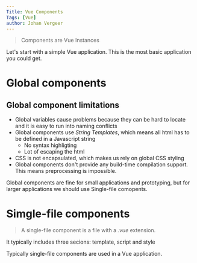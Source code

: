 ```yaml
---
Title: Vue Components
Tags: [Vue]
author: Johan Vergeer
---
```


> Components are Vue Instances

Let's start with a simple Vue application. This is the most basic application you could get. 

<?# Gist f18b4f9e9785496326c082b78c76ef23 File="simple-vue-app.js" /?>

# Global components

<?# Gist f18b4f9e9785496326c082b78c76ef23 File="separate-component.js" /?>

## Global component limitations

- Global variables cause problems because they can be hard to locate and it is easy to run into naming conflicts
- Global components use _String Templates_, which means all html has to be defined in a Javascript string
  - No syntax highligting
  - Lot of escaping the html
- CSS is not encapsulated, which makes us rely on global CSS styling
- Global components don't provide any build-time compilation support. This means preprocessing is impossible.

Global components are fine for small applications and prototyping, but for larger applications we should use Single-file comopents.

# Simgle-file components

> A single-file component is a file with a _.vue_ extension.

It typically includes three secions: template, script and style

<?# Gist f18b4f9e9785496326c082b78c76ef23 File="vue-component-sections.js" /?>

Typically single-file components are used in a Vue application.